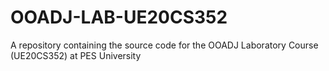 # OOADJ-LAB-UE20CS352
A repository containing the source code for the OOADJ Laboratory Course (UE20CS352) at PES University
